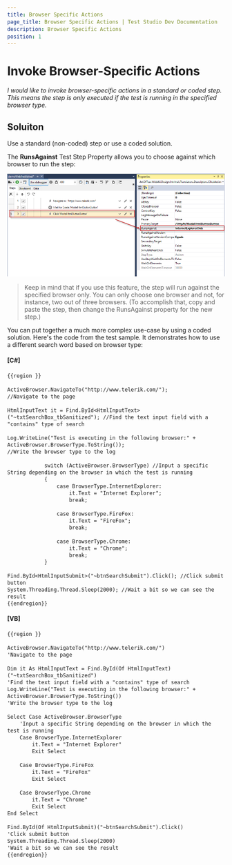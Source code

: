 ```yaml
---
title: Browser Specific Actions
page_title: Browser Specific Actions | Test Studio Dev Documentation
description: Browser Specific Actions
position: 1
---
```

# Invoke Browser-Specific Actions

*I would like to invoke browser-specific actions in a standard or coded step. This means the step is only executed if the test is running in the specified browser type.*

## Soluiton

Use a standard (non-coded) step or use a coded solution.

The **RunsAgainst** Test Step Property allows you to choose against which browser to run the step:

![RunsAgainst][1]

>Keep in mind that if you use this feature, the step will run against the specified browser only. You can only choose one browser and not, for instance, two out of three browsers. (To accomplish that, copy and paste the step, then change the RunsAgainst property for the new step.)

You can  put together a much more complex use-case by using a coded solution. Here's the code from the test sample. It demonstrates how to use a different search word based on browser type:

#### __[C#]__

    {{region }}

    ActiveBrowser.NavigateTo("http://www.telerik.com/"); 
    //Navigate to the page
    
    HtmlInputText it = Find.ById<HtmlInputText>("~txtSearchBox_tbSanitized"); //Find the text input field with a "contains" type of search
    
    Log.WriteLine("Test is executing in the following browser:" + ActiveBrowser.BrowserType.ToString()); 
    //Write the browser type to the log
                
                switch (ActiveBrowser.BrowserType) //Input a specific String depending on the browser in which the test is running 
                {
                    case BrowserType.InternetExplorer:
                        it.Text = "Internet Explorer";
                        break;
    
                    case BrowserType.FireFox:
                        it.Text = "FireFox";
                        break;
    
                    case BrowserType.Chrome:
                        it.Text = "Chrome";
                        break;
                }
    
    Find.ById<HtmlInputSubmit>("~btnSearchSubmit").Click(); //Click submit button
    System.Threading.Thread.Sleep(2000); //Wait a bit so we can see the result
    {{endregion}}

#### __[VB]__

    {{region }}

    ActiveBrowser.NavigateTo("http://www.telerik.com/")
    'Navigate to the page
    
    Dim it As HtmlInputText = Find.ById(Of HtmlInputText)("~txtSearchBox_tbSanitized")
    'Find the text input field with a "contains" type of search
    Log.WriteLine("Test is executing in the following browser:" + ActiveBrowser.BrowserType.ToString())
    'Write the browser type to the log
    
    Select Case ActiveBrowser.BrowserType
        'Input a specific String depending on the browser in which the test is running 
        Case BrowserType.InternetExplorer
            it.Text = "Internet Explorer"
            Exit Select
    
        Case BrowserType.FireFox
            it.Text = "FireFox"
            Exit Select
    
        Case BrowserType.Chrome
            it.Text = "Chrome"
            Exit Select
    End Select
    
    Find.ById(Of HtmlInputSubmit)("~btnSearchSubmit").Click()
    'Click submit button
    System.Threading.Thread.Sleep(2000)
    'Wait a bit so we can see the result
    {{endregion}}

[1]: images/run-against.png